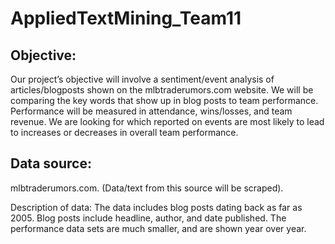 # AppliedTextMining_Team11

## Objective:
Our project’s objective will involve a sentiment/event analysis of articles/blogposts shown on the mlbtraderumors.com website.  We will be comparing the key words that show up in blog posts to team performance.  Performance will be measured in attendance, wins/losses, and team revenue.  We are looking for which reported on events are most likely to lead to increases or decreases in overall team performance.

## Data source:
mlbtraderumors.com. (Data/text from this source will be scraped).

Description of data: 
The data includes blog posts dating back as far as 2005.  Blog posts include headline, author, and date published.  The performance data sets are much smaller, and are shown year over year.
